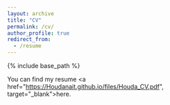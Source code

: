 ```yaml
---
layout: archive
title: "CV"
permalink: /cv/
author_profile: true
redirect_from:
  - /resume
---
```


{% include base_path %}

You can find my resume <a href="https://Houdanait.github.io/files/Houda_CV.pdf", target="_blank">here</a>.